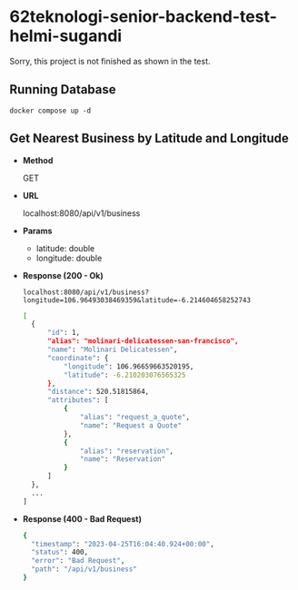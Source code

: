 # 62teknologi-senior-backend-test-helmi-sugandi

Sorry, this project is not finished as shown in the test.

## Running Database

`docker compose up -d`

## Get Nearest Business by Latitude and Longitude

- **Method**

  GET

- **URL**

  localhost:8080/api/v1/business

- **Params**

  - latitude: double
  - longitude: double

- **Response (200 - Ok)**   

  `localhost:8080/api/v1/business?longitude=106.96493038469359&latitude=-6.214604658252743`

  ```bash
  [
    {
        "id": 1,
        "alias": "molinari-delicatessen-san-francisco",
        "name": "Molinari Delicatessen",
        "coordinate": {
            "longitude": 106.96659663520195,
            "latitude": -6.210203076565325
        },
        "distance": 520.51815864,
        "attributes": [
            {
                "alias": "request_a_quote",
                "name": "Request a Quote"
            },
            {
                "alias": "reservation",
                "name": "Reservation"
            }
        ]
    },
    ...
  ]
  ```
  
- **Response (400 - Bad Request)**

  ```bash
  {
    "timestamp": "2023-04-25T16:04:40.924+00:00",
    "status": 400,
    "error": "Bad Request",
    "path": "/api/v1/business"
  }
  ```
